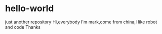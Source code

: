 # hello-world
just another repository
Hi,everybody
I'm mark,come from china,I like robot and code
Thanks

